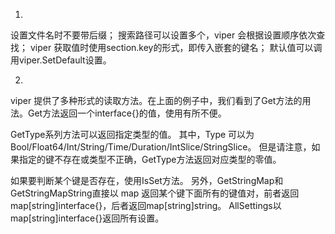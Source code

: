 1. 
设置文件名时不要带后缀；
搜索路径可以设置多个，viper 会根据设置顺序依次查找；
viper 获取值时使用section.key的形式，即传入嵌套的键名；
默认值可以调用viper.SetDefault设置。

2.
viper 提供了多种形式的读取方法。在上面的例子中，我们看到了Get方法的用法。Get方法返回一个interface{}的值，使用有所不便。

GetType系列方法可以返回指定类型的值。 其中，Type 可以为Bool/Float64/Int/String/Time/Duration/IntSlice/StringSlice。 但是请注意，如果指定的键不存在或类型不正确，GetType方法返回对应类型的零值。

如果要判断某个键是否存在，使用IsSet方法。 另外，GetStringMap和GetStringMapString直接以 map 返回某个键下面所有的键值对，前者返回map[string]interface{}，后者返回map[string]string。 AllSettings以map[string]interface{}返回所有设置。